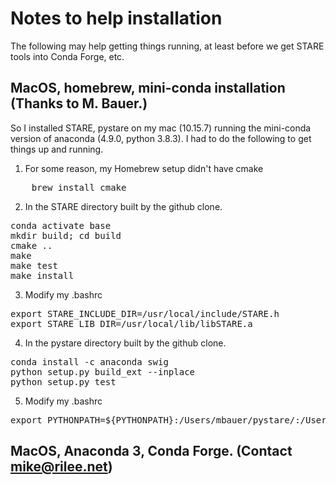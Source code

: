 
# Notes to help installation

The following may help getting things running, at least before we get STARE tools into Conda Forge, etc.

## MacOS, homebrew, mini-conda installation (Thanks to M. Bauer.)

So I installed STARE, pystare on my mac (10.15.7) running the mini-conda version of anaconda (4.9.0, python 3.8.3). I had to do the following to get things up and running.

1) For some reason, my Homebrew setup didn't have cmake
<pre>
    brew install cmake
</pre>

2) In the STARE directory built by the github clone.

<pre>
conda activate base
mkdir build; cd build
cmake ..
make
make test
make install
</pre>

3) Modify my .bashrc

<pre>
export STARE_INCLUDE_DIR=/usr/local/include/STARE.h
export STARE_LIB_DIR=/usr/local/lib/libSTARE.a
</pre>


4) In the pystare directory built by the github clone.

<pre>
conda install -c anaconda swig  
python setup.py build_ext --inplace
python setup.py test
</pre>

5) Modify my .bashrc

<pre>
export PYTHONPATH=${PYTHONPATH}:/Users/mbauer/pystare/:/Users/mbauer/pystareplotlib/:/Users/mbauer/STARE-Cookbooks/contrib/jupyter/:
</pre>

## MacOS, Anaconda 3, Conda Forge. (Contact mike@rilee.net)


